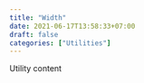 ```yaml
---
title: "Width"
date: 2021-06-17T13:58:33+07:00
draft: false
categories: ["Utilities"]
---
```


Utility content
